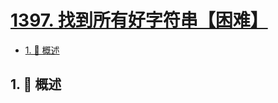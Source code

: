 # [1397. 找到所有好字符串【困难】](https://github.com/Tdahuyou/TNotes.leetcode/tree/main/notes/1397.%20%E6%89%BE%E5%88%B0%E6%89%80%E6%9C%89%E5%A5%BD%E5%AD%97%E7%AC%A6%E4%B8%B2%E3%80%90%E5%9B%B0%E9%9A%BE%E3%80%91)

<!-- region:toc -->

- [1. 📝 概述](#1--概述)

<!-- endregion:toc -->

## 1. 📝 概述

